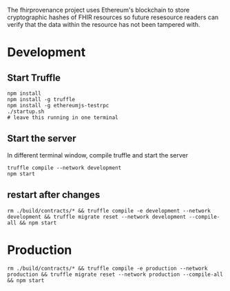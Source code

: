 The fhirprovenance project uses Ethereum's blockchain to store cryptographic hashes of FHIR resources so future resesource readers can verify that the data within the resource has not been tampered with.

# Development
## Start Truffle
```
npm install
npm install -g truffle
npm install -g ethereumjs-testrpc
./startup.sh
# leave this running in one terminal
```

## Start the server
In different terminal window, compile truffle and start the server
```
truffle compile --network development
npm start
```
## restart after changes
```
rm ./build/contracts/* && truffle compile -e development --network development && truffle migrate reset --network development --compile-all && npm start
```


# Production
```
rm ./build/contracts/* && truffle compile -e production --network production && truffle migrate reset --network production --compile-all && npm start
```
